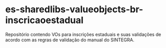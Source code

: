 # es-sharedlibs-valueobjects-br-inscricaoestadual
Repositório contendo VOs para inscrições estaduais e suas validações de acordo com as regras de validação do manual do SINTEGRA.
